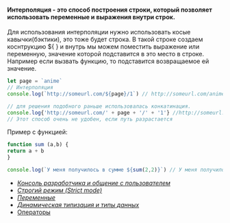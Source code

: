 #### Интерполяция - это способ построения строки, который позволяет использовать переменные и выражения внутри строк.<br>
Для использования интерполяции нужно использовать косые кавычки(бэктики), это тоже будет строка.
В такой строке создаем коснтрукцию ${ } и внутрь мы можем поместить выражение или переменную, значение которой подставится в это место в строке.
Например если вызвать функцию, то подставится возвращаемое ей значение.
```javaScript
let page = `anime`
// Интерполяция
console.log(`http://someurl.com/${page}/1`) // http://someurl.com/anime/1

// для решения подобного раньше использовалась конкатинация.
console.log{'http://someurl.com/' + page + '/' + '1'} //http://someurl.com/anime/1
// Этот способ очень не удобен, если путь разрастается
```
Пример с функцией:
```javaScript
function sum (a,b) {
return a + b
}

console.log(`У меня получилось в сумме ${sum(2,2)}`) // У меня получилось в сумме 4
```
- [*Консоль разработчика и общение с пользователем*](https://github.com/Aquariids/MyJS/blob/main/app/Programming/Basic%20js/Browser%20Methods%20and%20console.md 'Консоль разработчика и общение с пользователем')
- [*Строгий режим (Strict mode)*](https://github.com/Aquariids/MyJS/blob/main/app/Programming/Basic%20js/use%20strict.md 'Строгий режим в js')
- [*Переменные*](https://github.com/Aquariids/MyJS/blob/main/app/Programming/Basic%20js/Variables.md 'переменные')
- [*Динамическая типизация и типы данных*](https://github.com/Aquariids/MyJS/blob/main/app/Programming/Basic%20js/Data%20types%20and%20dynamic%20typing.md 'Типы данных')
- [Операторы](https://github.com/Aquariids/MyJS/blob/main/app/Programming/Basic%20js/Operators.md 'Операторы')


